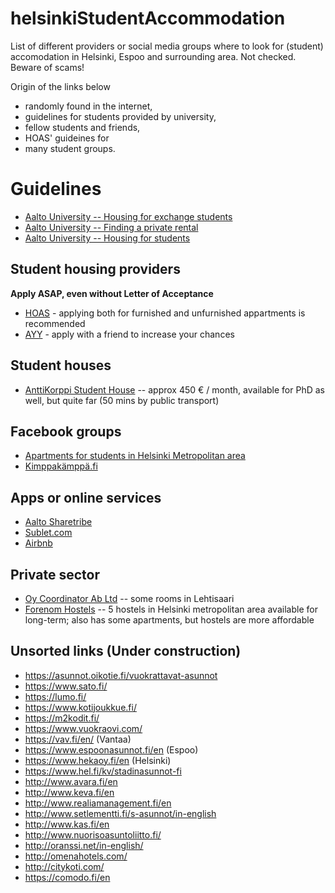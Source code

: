 # helsinkiStudentAccommodation
List of different providers or social media groups where to look for (student) accomodation in Helsinki, Espoo and surrounding area. Not checked. Beware of scams!

Origin of the links below
- randomly found in the internet,
- guidelines for students provided by university,
- fellow students and friends, 
- HOAS' guideines for 
- many student groups.

# Guidelines
- [Aalto University -- Housing for exchange students](https://into.aalto.fi/display/enuudet/Housing+for+exchange+students)
- [Aalto University -- Finding a private rental](https://www.aalto.fi/en/services/finding-a-private-rental)
- [Aalto University -- Housing for students](https://www.aalto.fi/en/services/housing-for-students)

## Student housing providers
**Apply ASAP, even without Letter of Acceptance**
- [HOAS](https://www.hoas.fi/) - applying both for furnished and unfurnished appartments is recommended
- [AYY](https://domo.ayy.fi/) - apply with a friend to increase your chances 

## Student houses
- [AnttiKorppi Student House](https://www.anttikorppi.com/home/) -- approx 450 € / month, available for PhD as well, but quite far (50 mins by public transport)

## Facebook groups
- [Apartments for students in Helsinki Metropolitan area](https://www.facebook.com/groups/112489548797522/)
- [Kimppakämppä.fi](https://www.facebook.com/groups/25069008689/)

## Apps or online services
- [Aalto Sharetribe](https://aalto.sharetribe.com/)
- [Sublet.com](https://www.sublet.com/apartments-for-rent/helsinki)
- [Airbnb](https://www.airbnb.com/)

## Private sector
- [Oy Coordinator Ab Ltd](http://www.coordinator.fi/alivuokrauseng.html) -- some rooms in Lehtisaari
- [Forenom Hostels](https://www.forenom.com/hostels/) -- 5 hostels in Helsinki metropolitan area available for long-term; also has some apartments, but hostels are more affordable

## Unsorted links (Under construction)
- https://asunnot.oikotie.fi/vuokrattavat-asunnot
- https://www.sato.fi/
- https://lumo.fi/
- https://www.kotijoukkue.fi/
- https://m2kodit.fi/
- https://www.vuokraovi.com/
- https://vav.fi/en/ (Vantaa)
- https://www.espoonasunnot.fi/en (Espoo)
- https://www.hekaoy.fi/en (Helsinki)
- https://www.hel.fi/kv/stadinasunnot-fi
- http://www.avara.fi/en
- http://www.keva.fi/en
- http://www.realiamanagement.fi/en
- http://www.setlementti.fi/s-asunnot/in-english
- http://www.kas.fi/en
- http://www.nuorisoasuntoliitto.fi/
- http://oranssi.net/in-english/
- http://omenahotels.com/
- http://citykoti.com/
- https://comodo.fi/en
